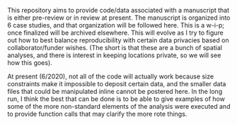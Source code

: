 This repository aims to provide code/data associated with a manuscript that is either pre-review or in review
at present. The manuscript is organized into 6 case studies, and that organization will be followed here. 
This is a w-i-p; once finalized will be archived elsewhere. This will evolve as I try to figure out how 
to best balance reproducibility with certain data privacies based on collaborator/funder wishes. (The short is
that these are a bunch of spatial analyses, and there is interest in keeping locations private, so we will see
how this goes). 

At present (6/2020), not all of the code will actually work because size constraints make it impossible to
deposit certain data, and the smaller data files that could be manipulated inline cannot be postered here.
In the long run, I think the best that can be done is to be able to give examples of how some of the more
non-standard elements of the analysis were executed and to provide function calls that may clarify the more 
rote things.
